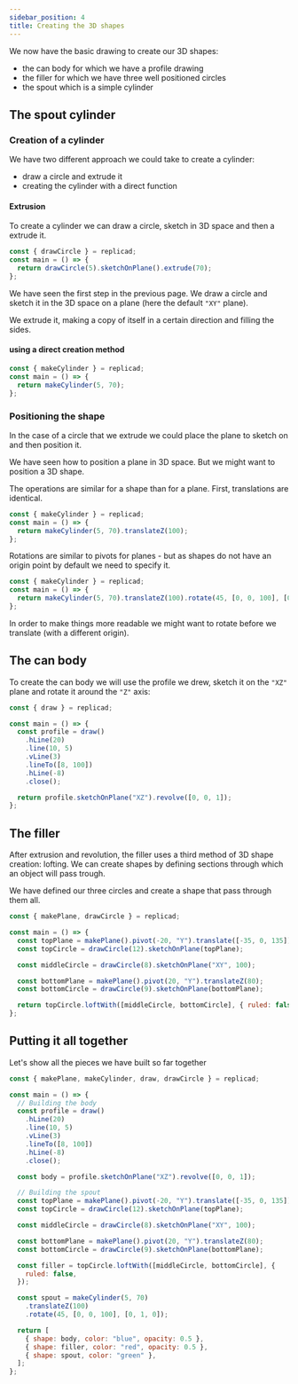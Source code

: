 ```yaml
---
sidebar_position: 4
title: Creating the 3D shapes
---
```


We now have the basic drawing to create our 3D shapes:

- the can body for which we have a profile drawing
- the filler for which we have three well positioned circles
- the spout which is a simple cylinder

## The spout cylinder

### Creation of a cylinder

We have two different approach we could take to create a cylinder:

- draw a circle and extrude it
- creating the cylinder with a direct function

#### Extrusion

To create a cylinder we can draw a circle, sketch in 3D space and then
a extrude it.

```js withWorkbench
const { drawCircle } = replicad;
const main = () => {
  return drawCircle(5).sketchOnPlane().extrude(70);
};
```

We have seen the first step in the previous page. We draw a circle and sketch
it in the 3D space on a plane (here the default `"XY"` plane).

We extrude it, making a copy of itself in a certain direction and filling the
sides.

#### using a direct creation method

```js withWorkbench
const { makeCylinder } = replicad;
const main = () => {
  return makeCylinder(5, 70);
};
```

### Positioning the shape

In the case of a circle that we extrude we could place the plane to sketch on
and then position it.

We have seen how to position a plane in 3D space. But we might want to position
a 3D shape.

The operations are similar for a shape than for a plane. First, translations
are identical.

```js withWorkbench
const { makeCylinder } = replicad;
const main = () => {
  return makeCylinder(5, 70).translateZ(100);
};
```

Rotations are similar to pivots for planes - but as shapes do not have an
origin point by default we need to specify it.

```js withWorkbench
const { makeCylinder } = replicad;
const main = () => {
  return makeCylinder(5, 70).translateZ(100).rotate(45, [0, 0, 100], [0, 1, 0]);
};
```

In order to make things more readable we might want to rotate before we
translate (with a different origin).

## The can body

To create the can body we will use the profile we drew, sketch it on the `"XZ"`
plane and rotate it around the `"Z"` axis:

```js withWorkbench
const { draw } = replicad;

const main = () => {
  const profile = draw()
    .hLine(20)
    .line(10, 5)
    .vLine(3)
    .lineTo([8, 100])
    .hLine(-8)
    .close();

  return profile.sketchOnPlane("XZ").revolve([0, 0, 1]);
};
```

## The filler

After extrusion and revolution, the filler uses a third method of 3D shape
creation: lofting. We can create shapes by defining sections through which an
object will pass trough.

We have defined our three circles and create a shape that pass through them
all.

```js withWorkbench
const { makePlane, drawCircle } = replicad;

const main = () => {
  const topPlane = makePlane().pivot(-20, "Y").translate([-35, 0, 135]);
  const topCircle = drawCircle(12).sketchOnPlane(topPlane);

  const middleCircle = drawCircle(8).sketchOnPlane("XY", 100);

  const bottomPlane = makePlane().pivot(20, "Y").translateZ(80);
  const bottomCircle = drawCircle(9).sketchOnPlane(bottomPlane);

  return topCircle.loftWith([middleCircle, bottomCircle], { ruled: false });
};
```

## Putting it all together

Let's show all the pieces we have built so far together

```js withWorkbench
const { makePlane, makeCylinder, draw, drawCircle } = replicad;

const main = () => {
  // Building the body
  const profile = draw()
    .hLine(20)
    .line(10, 5)
    .vLine(3)
    .lineTo([8, 100])
    .hLine(-8)
    .close();

  const body = profile.sketchOnPlane("XZ").revolve([0, 0, 1]);

  // Building the spout
  const topPlane = makePlane().pivot(-20, "Y").translate([-35, 0, 135]);
  const topCircle = drawCircle(12).sketchOnPlane(topPlane);

  const middleCircle = drawCircle(8).sketchOnPlane("XY", 100);

  const bottomPlane = makePlane().pivot(20, "Y").translateZ(80);
  const bottomCircle = drawCircle(9).sketchOnPlane(bottomPlane);

  const filler = topCircle.loftWith([middleCircle, bottomCircle], {
    ruled: false,
  });

  const spout = makeCylinder(5, 70)
    .translateZ(100)
    .rotate(45, [0, 0, 100], [0, 1, 0]);

  return [
    { shape: body, color: "blue", opacity: 0.5 },
    { shape: filler, color: "red", opacity: 0.5 },
    { shape: spout, color: "green" },
  ];
};
```
